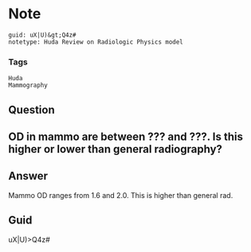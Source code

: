 # Note
```
guid: uX|U)&gt;Q4z#
notetype: Huda Review on Radiologic Physics model
```

### Tags
```
Huda
Mammography
```

## Question
<h2>OD in mammo are between ??? and ???. Is this higher or lower than general radiography?</h2>

## Answer
<section>
<p>Mammo OD ranges from 1.6 and 2.0. This is higher than general rad.</p>


</section>

## Guid
uX|U)>Q4z#
